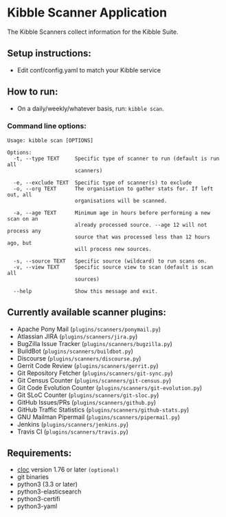 # Kibble Scanner Application
The Kibble Scanners collect information for the Kibble Suite.

## Setup instructions:

 - Edit conf/config.yaml to match your Kibble service

## How to run:

 - On a daily/weekly/whatever basis, run: `kibble scan`.

### Command line options:

```
Usage: kibble scan [OPTIONS]

Options:
  -t, --type TEXT     Specific type of scanner to run (default is run all
                      scanners)

  -e, --exclude TEXT  Specific type of scanner(s) to exclude
  -o, --org TEXT      The organisation to gather stats for. If left out, all
                      organisations will be scanned.

  -a, --age TEXT      Minimum age in hours before performing a new scan on an
                      already processed source. --age 12 will not process any
                      source that was processed less than 12 hours ago, but
                      will process new sources.

  -s, --source TEXT   Specific source (wildcard) to run scans on.
  -v, --view TEXT     Specific source view to scan (default is scan all
                      sources)

  --help              Show this message and exit.
```

## Currently available scanner plugins:

 - Apache Pony Mail (`plugins/scanners/ponymail.py`)
 - Atlassian JIRA (`plugins/scanners/jira.py`)
 - BugZilla Issue Tracker (`plugins/scanners/bugzilla.py`)
 - BuildBot (`plugins/scanners/buildbot.py`)
 - Discourse (`plugins/scanners/discourse.py`)
 - Gerrit Code Review (`plugins/scanners/gerrit.py`)
 - Git Repository Fetcher (`plugins/scanners/git-sync.py`)
 - Git Census Counter (`plugins/scanners/git-census.py`)
 - Git Code Evolution Counter (`plugins/scanners/git-evolution.py`)
 - Git SLoC Counter (`plugins/scanners/git-sloc.py`)
 - GitHub Issues/PRs (`plugins/scanners/github.py`)
 - GitHub Traffic Statistics (`plugins/scanners/github-stats.py`)
 - GNU Mailman Pipermail (`plugins/scanners/pipermail.py`)
 - Jenkins (`plugins/scanners/jenkins.py`)
 - Travis CI (`plugins/scanners/travis.py`)

## Requirements:

 - [cloc](https://github.com/AlDanial/cloc) version 1.76 or later `(optional)`
 - git binaries
 - python3 (3.3 or later)
 - python3-elasticsearch
 - python3-certifi
 - python3-yaml
